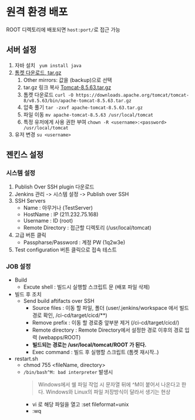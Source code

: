 # 원격 환경 배포

ROOT 디렉토리에 배포되면 `host:port/`로 접근 가능

## 서버 설정

1. 자바 설치 ` yum install java`
2. [톰켓 다운로드, tar.gz](https://tomcat.apache.org/download-80.cgi)
    1. Other mirrors: 값을 (backup)으로 선택
    2. tar.gz 링크 복사 [Tomcat-8.5.63.tar.gz](https://downloads.apache.org/tomcat/tomcat-8/v8.5.63/bin/apache-tomcat-8.5.63.tar.gz)
    3. 톰켓 다운로드 `curl -O https://downloads.apache.org/tomcat/tomcat-8/v8.5.63/bin/apache-tomcat-8.5.63.tar.gz`
    4. 압축 풀기 `tar -zxvf apache-tomcat-8.5.63.tar.gz`
    5. 파일 이동 `mv apache-tomcat-8.5.63 /usr/local/tomcat`
    6. 특정 유저에게 사용 권한 부여 `chown -R <username>:<password> /usr/local/tomcat`
3. 유저 변경 `su <username>`

## 젠킨스 설정

### 시스템 설정
1. Publish Over SSH plugin 다운로드
2. Jenkins 관리 -> 시스템 설정 -> Publish over SSH
3. SSH Servers
    - Name : 아무거나 (TestServer)
    - HostName : IP (211.232.75.168)
    - Username : ID (root)
    - Remote Directory : 접근할 디렉토리 (/usr/local/tomcat)
4.  고급 버튼 클릭
    - Passpharse/Password : 계정 PW (1q2w3e)
5. Test configuration 버튼 클릭으로 접속 테스트

### JOB 설정
- Build
    - Excute shell : 빌드시 실행할 스크립트 문 (배포 파일 삭제)
- 빌드 후 조치
    - Send build aftifacts over SSH
        - Source files : 이동 할 파일, 폴더 (user/.jenkins/workspace 에서 빌드 경로 확인, /ci-cd/target/cicd/**)  
        - Remove prefix : 이동 할 경로중 앞부분 제거 (/ci-cd/target/cicd/)
        - Remote directory : Remote Directory에서 설정한 경로 이후의 경로 입력 (webapps/ROOT)
        - **빌드되는 경로는 /usr/local/tomcat/ROOT 가 된다.**
        - Exec command : 빌드 후 실행할 스크립트 (톰켓 재시작..)
- restart.sh
    - chmod 755 <fileName, directory>  
    - `/bin/bash^M: bad interpreter` 발생시
        > Windows에서 쉘 파일 작업 시 문자열 뒤에 ^M이 붙어서 나온다고 한다. Windows와 Linux의 파일 저장방식이 달라서
생기는 현상
      - vi 로 해당 파일을 열고 :set fileformat=unix 
      - :wq



